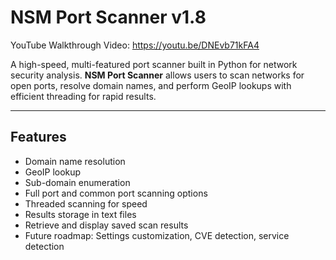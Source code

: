 # NSM Port Scanner v1.8

YouTube Walkthrough Video: https://youtu.be/DNEvb71kFA4

A high-speed, multi-featured port scanner built in Python for network security analysis. **NSM Port Scanner** allows users to scan networks for open ports, resolve domain names, and perform GeoIP lookups with efficient threading for rapid results.

---

## Features
- Domain name resolution
- GeoIP lookup
- Sub-domain enumeration
- Full port and common port scanning options
- Threaded scanning for speed
- Results storage in text files
- Retrieve and display saved scan results
- Future roadmap: Settings customization, CVE detection, service detection

